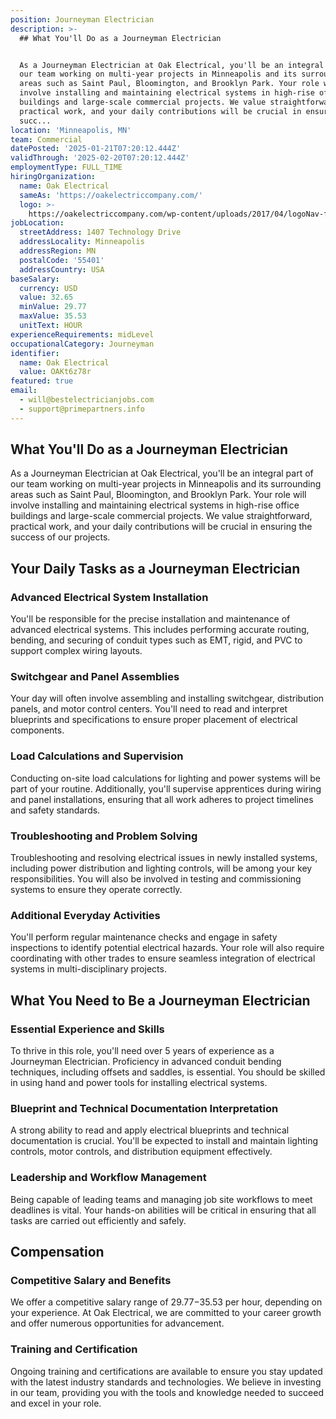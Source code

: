 ```yaml
---
position: Journeyman Electrician
description: >-
  ## What You'll Do as a Journeyman Electrician


  As a Journeyman Electrician at Oak Electrical, you'll be an integral part of
  our team working on multi-year projects in Minneapolis and its surrounding
  areas such as Saint Paul, Bloomington, and Brooklyn Park. Your role will
  involve installing and maintaining electrical systems in high-rise office
  buildings and large-scale commercial projects. We value straightforward,
  practical work, and your daily contributions will be crucial in ensuring the
  succ...
location: 'Minneapolis, MN'
team: Commercial
datePosted: '2025-01-21T07:20:12.444Z'
validThrough: '2025-02-20T07:20:12.444Z'
employmentType: FULL_TIME
hiringOrganization:
  name: Oak Electrical
  sameAs: 'https://oakelectriccompany.com/'
  logo: >-
    https://oakelectriccompany.com/wp-content/uploads/2017/04/logoNav-for-web.png
jobLocation:
  streetAddress: 1407 Technology Drive
  addressLocality: Minneapolis
  addressRegion: MN
  postalCode: '55401'
  addressCountry: USA
baseSalary:
  currency: USD
  value: 32.65
  minValue: 29.77
  maxValue: 35.53
  unitText: HOUR
experienceRequirements: midLevel
occupationalCategory: Journeyman
identifier:
  name: Oak Electrical
  value: OAKt6z78r
featured: true
email:
  - will@bestelectricianjobs.com
  - support@primepartners.info
---
```




## What You'll Do as a Journeyman Electrician

As a Journeyman Electrician at Oak Electrical, you'll be an integral part of our team working on multi-year projects in Minneapolis and its surrounding areas such as Saint Paul, Bloomington, and Brooklyn Park. Your role will involve installing and maintaining electrical systems in high-rise office buildings and large-scale commercial projects. We value straightforward, practical work, and your daily contributions will be crucial in ensuring the success of our projects.

## Your Daily Tasks as a Journeyman Electrician

### Advanced Electrical System Installation  
You'll be responsible for the precise installation and maintenance of advanced electrical systems. This includes performing accurate routing, bending, and securing of conduit types such as EMT, rigid, and PVC to support complex wiring layouts.

### Switchgear and Panel Assemblies  
Your day will often involve assembling and installing switchgear, distribution panels, and motor control centers. You'll need to read and interpret blueprints and specifications to ensure proper placement of electrical components.

### Load Calculations and Supervision  
Conducting on-site load calculations for lighting and power systems will be part of your routine. Additionally, you'll supervise apprentices during wiring and panel installations, ensuring that all work adheres to project timelines and safety standards.

### Troubleshooting and Problem Solving  
Troubleshooting and resolving electrical issues in newly installed systems, including power distribution and lighting controls, will be among your key responsibilities. You will also be involved in testing and commissioning systems to ensure they operate correctly.

### Additional Everyday Activities  
You'll perform regular maintenance checks and engage in safety inspections to identify potential electrical hazards. Your role will also require coordinating with other trades to ensure seamless integration of electrical systems in multi-disciplinary projects.

## What You Need to Be a Journeyman Electrician

### Essential Experience and Skills  
To thrive in this role, you'll need over 5 years of experience as a Journeyman Electrician. Proficiency in advanced conduit bending techniques, including offsets and saddles, is essential. You should be skilled in using hand and power tools for installing electrical systems.

### Blueprint and Technical Documentation Interpretation  
A strong ability to read and apply electrical blueprints and technical documentation is crucial. You'll be expected to install and maintain lighting controls, motor controls, and distribution equipment effectively.

### Leadership and Workflow Management  
Being capable of leading teams and managing job site workflows to meet deadlines is vital. Your hands-on abilities will be critical in ensuring that all tasks are carried out efficiently and safely.

## Compensation

### Competitive Salary and Benefits  
We offer a competitive salary range of $29.77-$35.53 per hour, depending on your experience. At Oak Electrical, we are committed to your career growth and offer numerous opportunities for advancement.

### Training and Certification  
Ongoing training and certifications are available to ensure you stay updated with the latest industry standards and technologies. We believe in investing in our team, providing you with the tools and knowledge needed to succeed and excel in your role.